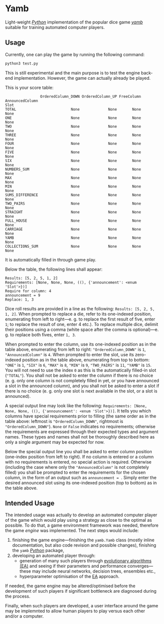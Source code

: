 # Yamb

Light-weight [*Python*](http://docs.python.org/) implementation of the popular dice game [*yamb*](http://en.wikipedia.org/wiki/Yamb_(game)) suitable for training automated computer players.

## Usage

Currently, one can play the game by running the following command:

```bash
python3 test.py

```

This is still experimental and the main purpose is to test the engine back-end implementation. However, the game can actually already be played.

This is your score table:

```
                OrderedColumn_DOWN OrderedColumn_UP FreeColumn AnnouncedColumn
Slot                                                                          
TOTAL                         None             None       None            None
ONE                           None             None       None            None
TWO                           None             None       None            None
THREE                         None             None       None            None
FOUR                          None             None       None            None
FIVE                          None             None       None            None
SIX                           None             None       None            None
NUMBERS_SUM                   None             None       None            None
MAX                           None             None       None            None
MIN                           None             None       None            None
SUMS_DIFFERENCE               None             None       None            None
TWO_PAIRS                     None             None       None            None
STRAIGHT                      None             None       None            None
FULL_HOUSE                    None             None       None            None
CARRIAGE                      None             None       None            None
YAMB                          None             None       None            None
COLLECTIONS_SUM               None             None       None            None
```

It is automatically filled in through game play.

Below the table, the following lines shall appear:

```
Results: [5, 2, 5, 1, 2]
Requirements: [None, None, None, ((), {'announcement': <enum 'Slot'>})]
Require for column: 4
announcement = 9
Replace: 1, 3
```

Dice roll results are provided in a line as the following: `Results: [5, 2, 5, 1, 2]`. When prompted to replace a die, refer to its one-indexed position, enumerating from left to right&mdash;e. g. to replace the first result of five, enter `1`; to replace the result of one, enter 4 etc.). To replace multiple dice, delimit their positions using a comma (white space after the comma is optional)&mdash;e. g. to replace both fives, enter `1, 3`.

When prompted to enter the column, use its one-indexed position as in the table above, enumerating from left to right: `"OrderedColumn_DOWN"` is `1`, `"AnnouncedColumn"` is `4`. When prompted to enter the slot, use its zero-indexed position as in the table above, enumerating from top to bottom: `"ONE"` is `1`, `"SIX"` is `6`, `"MAX"` is `8`, `"MIN"` is `9`, `"TWO_PAIRS"` is `11`, `"YAMB"` is `15`. You will not need to use the index `0` as this is the automatically filled-in slot (`"TOTAL"`).  You shall not be asked to enter the column if there is no choice (e. g. only one column is not completely filled in yet, or you have announced a slot in the announced column), and you shall not be asked to enter a slot if there is no choice (e. g. only one slot is next available in the slot, or a slot is announced).

A special output line may look like the following: `Requirements: [None, None, None, ((), {'announcement': <enum 'Slot'>})]`. It tells you which columns have special requirements prior to filling (the same order as in the table above: leftmost is `"OrderedColumn_DOWN"`, rightmost is `"OrderedColumn_DOWN"`). `None` or `False` indicates no requirements; otherwise the requirements are expressed through their expected types and argument names. These types and names shall not be thoroughly described here as only a single argument may be expected for now.

Below the special output line you shall be asked to enter column position (one-index position from left to right). If no column is entered or a column with no requirements is entered, no special action is required. Otherwise (including the case where only the `"AnnouncedColumn"` is not completely filled) you shall be prompted to enter the requirements for the chosen column, in the form of an output such as `announcement = `. Simply enter the desired announced slot using its one-indexed position (top to bottom) as in the table above.

## Intended Usage

The intended usage was actually to develop an automated computer player of the game which would play using a strategy as close to the optimal as possible. To do that, a game environment framework was needed, therefore the game *engine* was implemented. The next steps would include:

1. finishing the game engine&mdash;finishing the `yamb.Yamb` class (mostly inline documentation, but also code revision and possible changes), finishing the `yamb` [*Python*](http://docs.python.org/) package,
2. developing an automated player through:
    * generation of many such players through [evolutionary algorithms (EA)](http://en.wikipedia.org/wiki/Evolutionary_algorithm) and seeing if their parameters and performance converges&mdash;these may include neural networks, decision trees, ensembles etc.,
    * hyperparameter optimisation of the [EA](http://en.wikipedia.org/wiki/Evolutionary_algorithm) approach.

If needed, the game engine may be altered/optimised before the development of such players if significant bottleneck are diagnosed during the process.

Finally, when such players are developed, a user interface around the game may be implemnted to allow human players to play versus each other and/or a computer.
